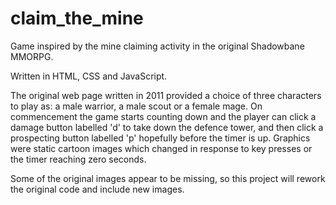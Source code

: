 # claim_the_mine
Game inspired by the mine claiming activity in the original Shadowbane MMORPG.

Written in HTML, CSS and JavaScript.

The original web page written in 2011 provided a choice of three characters to play as: a male warrior, a male scout or a female mage. On commencement the game starts counting down and the player can click a damage button labelled 'd' to take down the defence tower, and then click a prospecting button labelled 'p' hopefully before the timer is up. Graphics were static cartoon images which changed in response to key presses or the timer reaching zero seconds.

Some of the original images appear to be missing, so this project will rework the original code and include new images.
